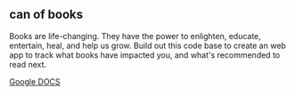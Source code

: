 ## can of books

Books are life-changing. They have the power to enlighten, educate, entertain, heal, and help us grow. Build out this code base to create an web app to track what books have impacted you, and what's recommended to read next.


[Google DOCS](https://docs.google.com/document/d/1fL1pRsTmcRt_jQMPDAaxcb0LHzdmrjVcC_tJ5nHQokE/edit#)
